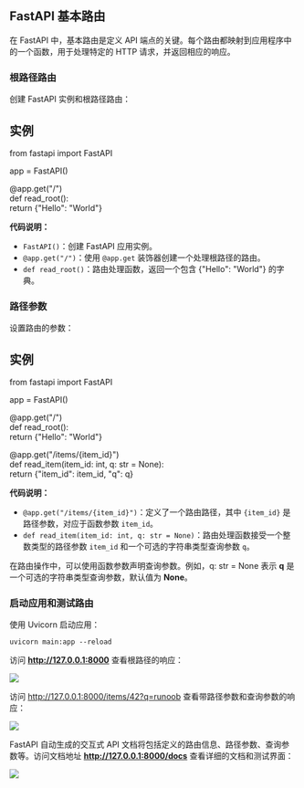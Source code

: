 ## FastAPI 基本路由

在 FastAPI 中，基本路由是定义 API 端点的关键。每个路由都映射到应用程序中的一个函数，用于处理特定的 HTTP 请求，并返回相应的响应。

### 根路径路由

创建 FastAPI 实例和根路径路由：

## 实例

from fastapi import FastAPI

app \= FastAPI()

@app.get("/")  
def read\_root():  
    return {"Hello": "World"}

**代码说明：**

+   `FastAPI()`：创建 FastAPI 应用实例。
+   `@app.get("/")`：使用 `@app.get` 装饰器创建一个处理根路径的路由。
+   `def read_root()`：路由处理函数，返回一个包含 {"Hello": "World"} 的字典。

### 路径参数

设置路由的参数：

## 实例

from fastapi import FastAPI

app \= FastAPI()

@app.get("/")  
def read\_root():  
    return {"Hello": "World"}

@app.get("/items/{item\_id}")  
def read\_item(item\_id: int, q: str \= None):  
    return {"item\_id": item\_id, "q": q}

**代码说明：**

+   `@app.get("/items/{item_id}")`：定义了一个路由路径，其中 `{item_id}` 是路径参数，对应于函数参数 `item_id`。
+   `def read_item(item_id: int, q: str = None)`：路由处理函数接受一个整数类型的路径参数 `item_id` 和一个可选的字符串类型查询参数 `q`。

在路由操作中，可以使用函数参数声明查询参数。例如，q: str = None 表示 **q** 是一个可选的字符串类型查询参数，默认值为 **None**。

### 启动应用和测试路由

使用 Uvicorn 启动应用：

```
uvicorn main:app --reload
```

访问 **http://127.0.0.1:8000** 查看根路径的响应：

![](https://www.runoob.com/wp-content/uploads/2023/12/a2e311f60bc9dfa46cf6474eaf2f8278.png)

访问 http://127.0.0.1:8000/items/42?q=runoob 查看带路径参数和查询参数的响应：

![](https://www.runoob.com/wp-content/uploads/2023/12/6a83565422bf2ed93c6db75fc3927ff8.png)

FastAPI 自动生成的交互式 API 文档将包括定义的路由信息、路径参数、查询参数等。访问文档地址 **http://127.0.0.1:8000/docs** 查看详细的文档和测试界面：

![](https://www.runoob.com/wp-content/uploads/2023/12/index-01-swagger-ui-simple.png)